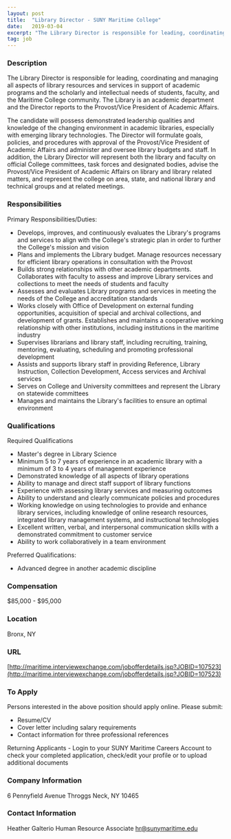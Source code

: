 ```yaml
---
layout: post
title:  "Library Director - SUNY Maritime College"
date:   2019-03-04
excerpt: "The Library Director is responsible for leading, coordinating and managing all aspects of library resources and services in support of academic programs and the scholarly and intellectual needs of students, faculty, and the Maritime College community. The Library is an academic department and the Director reports to the Provost/Vice President..."
tag: job
---
```


### Description   

The Library Director is responsible for leading, coordinating and managing all aspects of library resources and services in support of academic programs and the scholarly and intellectual needs of students, faculty, and the Maritime College community.  The Library is an academic department and the Director reports to the Provost/Vice President of Academic Affairs.

The candidate will possess demonstrated leadership qualities and knowledge of the changing environment in academic libraries, especially with emerging library technologies.  The Director will formulate goals, policies, and procedures with approval of the Provost/Vice President of Academic Affairs and administer and oversee library budgets and staff.  In addition, the Library Director will represent both the library and faculty on official College committees, task forces and designated bodies, advise the Provost/Vice President of Academic Affairs on library and library related matters, and represent the college on area, state, and national library and technical groups and at related meetings.



### Responsibilities   

Primary Responsibilities/Duties:

- Develops, improves, and continuously evaluates the Library's programs and services to align with the College's strategic plan in order to further the College's mission and vision
- Plans and implements the Library budget.  Manage resources necessary for efficient library operations in consultation with the Provost
- Builds strong relationships with other academic departments. Collaborates with faculty to assess and improve Library services and collections to meet the needs of students and faculty
- Assesses and evaluates Library programs and services in meeting the needs of the College and accreditation standards
- Works closely with Office of Development on external funding opportunities, acquisition of special and archival collections, and development of grants.  Establishes and maintains a cooperative working relationship with other institutions, including institutions in the maritime industry
- Supervises librarians and library staff, including recruiting, training, mentoring, evaluating, scheduling and promoting professional development
- Assists and supports library staff in providing Reference, Library Instruction, Collection Development, Access services and Archival services
- Serves on College and University committees and represent the Library on statewide committees
- Manages and maintains the Library's facilities to ensure an optimal environment


### Qualifications   

Required Qualifications

- Master's degree in Library Science
- Minimum 5 to 7 years of experience in an academic library with a minimum of 3 to 4 years of management experience
- Demonstrated knowledge of all aspects of library operations
- Ability to manage and direct staff support of library functions
- Experience with assessing library services and measuring outcomes
- Ability to understand and clearly communicate policies and procedures
- Working knowledge on using technologies to provide and enhance library services, including knowledge of online research resources, integrated library management systems, and instructional technologies
- Excellent written, verbal, and interpersonal communication skills with a demonstrated commitment to customer service
- Ability to work collaboratively in a team environment

Preferred Qualifications:

- Advanced degree in another academic discipline


### Compensation   

$85,000 - $95,000


### Location   

Bronx, NY


### URL   

[http://maritime.interviewexchange.com/jobofferdetails.jsp?JOBID=107523](http://maritime.interviewexchange.com/jobofferdetails.jsp?JOBID=107523)

### To Apply   

Persons interested in the above position should apply online. Please submit:

- Resume/CV
- Cover letter including salary requirements
- Contact information for three professional references

Returning Applicants - Login to your SUNY Maritime Careers Account to check your completed application, check/edit your profile or to upload additional documents


### Company Information   

6 Pennyfield Avenue
Throggs Neck, NY 10465


### Contact Information   

Heather Galterio
Human Resource Associate
hr@sunymaritime.edu

